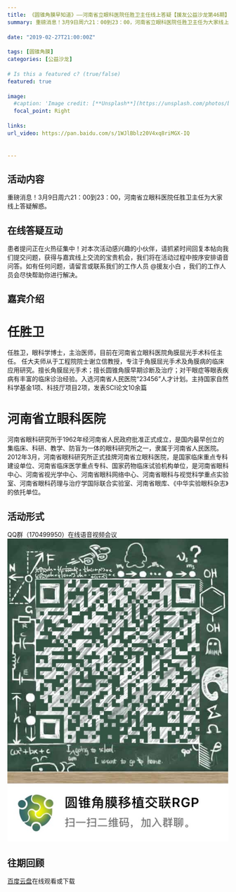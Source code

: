 ```yaml
---
title: 《圆锥角膜早知道》——河南省立眼科医院任胜卫主任线上答疑【援友公益沙龙第46期】
summary: 重磅消息！3月9日周六21：00到23：00，河南省立眼科医院任胜卫主任为大家线上答疑解惑。

date: "2019-02-27T21:00:00Z"

tags: [圆锥角膜]
categories: [公益沙龙]

# Is this a featured c? (true/false)
featured: true

image:
  #caption: 'Image credit: [**Unsplash**](https://unsplash.com/photos/bzdhc5b3Bxs)'
  focal_point: Right

links:
url_video: https://pan.baidu.com/s/1WJlBblz20V4xq8riMGX-IQ


---
```


## 活动内容
重磅消息！3月9日周六21：00到23：00，河南省立眼科医院任胜卫主任为大家线上答疑解惑。


## 在线答疑互动

患者提问正在火热征集中！对本次活动感兴趣的小伙伴，请抓紧时间回复本帖向我们提交问题，获得与嘉宾线上交流的宝贵机会，我们将在活动过程中按序安排语音问答。如有任何问题，请留言或联系我们的工作人员 @援友小白 ，我们的工作人员会尽快帮助你进行解决。

## 嘉宾介绍
# 任胜卫
任胜卫，眼科学博士，主治医师，目前在河南省立眼科医院角膜屈光手术科任主任。
任大夫师从于工程院院士谢立信教授，专注于角膜屈光手术及角膜病的临床应用研究。擅长角膜屈光手术；擅长圆锥角膜早期诊断及治疗；对干眼症等眼表疾病有丰富的临床诊治经验。入选河南省人民医院“23456”人才计划。主持国家自然科学基金1项、科技厅项目2项，发表SCI论文10余篇

# 河南省立眼科医院
河南省眼科研究所于1962年经河南省人民政府批准正式成立，是国内最早创立的集临床、科研、教学、防盲为一体的眼科研究所之一，隶属于河南省人民医院。2012年3月，河南省眼科研究所正式挂牌河南省立眼科医院，是国家临床重点专科建设单位、河南省临床医学重点专科、国家药物临床试验机构单位，是河南省眼科中心、河南省视光学中心、河南省眼科网络中心、河南省眼科与视觉科学重点实验室、河南省眼科药理与治疗学国际联合实验室、河南省眼库、《中华实验眼科杂志》的依托单位。

## 活动形式

QQ群（170499950）在线语音视频会议
![image](/img/45.png) 


## 往期回顾
[百度云盘](https://pan.baidu.com/s/1WJlBblz20V4xq8riMGX-IQ)在线观看或下载
